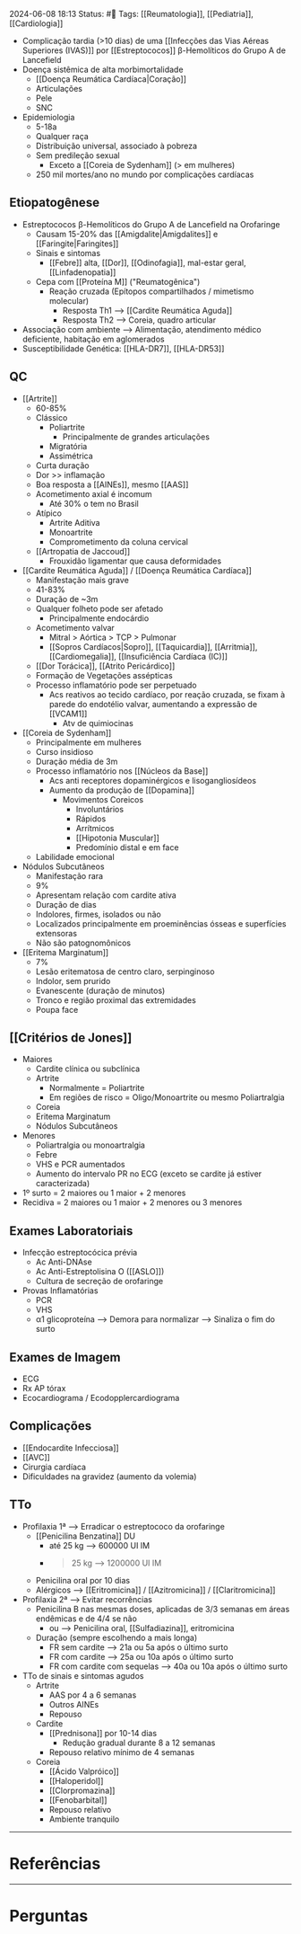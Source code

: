 2024-06-08 18:13
Status: #🌱 
Tags: [[Reumatologia]], [[Pediatria]], [[Cardiologia]]
<br/>
- Complicação tardia (>10 dias) de uma [[Infecções das Vias Aéreas Superiores (IVAS)]] por [[Estreptococos]] β-Hemolíticos do Grupo A de Lancefield
- Doença sistêmica de alta morbimortalidade
	- [[Doença Reumática Cardíaca|Coração]]
	- Articulações
	- Pele
	- SNC
- Epidemiologia
	- 5-18a
	- Qualquer raça
	- Distribuição universal, associado à pobreza
	- Sem predileção sexual
		- Exceto a [[Coreia de Sydenham]] (> em mulheres)
	- 250 mil mortes/ano no mundo por complicações cardíacas
## Etiopatogênese
- Estreptococos β-Hemolíticos do Grupo A de Lancefield na Orofaringe
	- Causam 15-20% das [[Amigdalite|Amigdalites]] e [[Faringite|Faringites]]
	- Sinais e sintomas
		- [[Febre]] alta, [[Dor]], [[Odinofagia]], mal-estar geral, [[Linfadenopatia]]
	- Cepa com [[Proteína M]] ("Reumatogênica")
		- Reação cruzada (Epítopos compartilhados / mimetismo molecular)
			- Resposta Th1 --> [[Cardite Reumática Aguda]]
			- Resposta Th2 --> Coreia, quadro articular
- Associação com ambiente --> Alimentação, atendimento médico deficiente, habitação em aglomerados
- Susceptibilidade Genética: [[HLA-DR7]], [[HLA-DR53]]
## QC
- [[Artrite]]
	- 60-85%
	- Clássico
		- Poliartrite
			- Principalmente de grandes articulações
		- Migratória
		- Assimétrica
	- Curta duração
	- Dor >> inflamação
	- Boa resposta a [[AINEs]], mesmo [[AAS]]
	- Acometimento axial é incomum
		- Até 30% o tem no Brasil
	- Atípico
		- Artrite Aditiva
		- Monoartrite
		- Comprometimento da coluna cervical
	- [[Artropatia de Jaccoud]]
		- Frouxidão ligamentar que causa deformidades
- [[Cardite Reumática Aguda]] / [[Doença Reumática Cardíaca]]
	- Manifestação mais grave
	- 41-83%
	- Duração de ~3m
	- Qualquer folheto pode ser afetado
		- Principalmente endocárdio
	- Acometimento valvar
		- Mitral > Aórtica > TCP > Pulmonar
		- [[Sopros Cardíacos|Sopro]], [[Taquicardia]], [[Arritmia]], [[Cardiomegalia]], [[Insuficiência Cardíaca (IC)]]
	- [[Dor Torácica]], [[Atrito Pericárdico]]
	- Formação de Vegetações assépticas
	- Processo inflamatório pode ser perpetuado
		- Acs reativos ao tecido cardíaco, por reação cruzada, se fixam à parede do endotélio valvar, aumentando a expressão de [[VCAM1]]
			- Atv de quimiocinas
- [[Coreia de Sydenham]]
	- Principalmente em mulheres
	- Curso insidioso
	- Duração média de 3m
	- Processo inflamatório nos [[Núcleos da Base]]
		- Acs anti receptores dopaminérgicos e lisogangliosídeos
		- Aumento da produção de [[Dopamina]] 
			- Movimentos Coreicos
				- Involuntários
				- Rápidos
				- Arrítmicos
				- [[Hipotonia Muscular]]
				- Predomínio distal e em face
	- Labilidade emocional
- Nódulos Subcutâneos
	- Manifestação rara
	- 9%
	- Apresentam relação com cardite ativa
	- Duração de dias
	- Indolores, firmes, isolados ou não
	- Localizados principalmente em proeminências ósseas e superfícies extensoras
	- Não são patognomônicos
- [[Eritema Marginatum]]
	- 7%
	- Lesão eritematosa de centro claro, serpinginoso
	- Indolor, sem prurido
	- Evanescente (duração de minutos)
	- Tronco e região proximal das extremidades
	- Poupa face
## [[Critérios de Jones]]
- Maiores
	- Cardite clínica ou subclínica
	- Artrite
		- Normalmente = Poliartrite
		- Em regiões de risco = Oligo/Monoartrite ou mesmo Poliartralgia
	- Coreia
	- Eritema Marginatum
	- Nódulos Subcutâneos
- Menores
	- Poliartralgia ou monoartralgia
	- Febre
	- VHS e PCR aumentados
	- Aumento do intervalo PR no ECG (exceto se cardite já estiver caracterizada)
- 1º surto = 2 maiores ou 1 maior + 2 menores
- Recidiva = 2 maiores ou 1 maior + 2 menores ou 3 menores
## Exames Laboratoriais
- Infecção estreptocócica prévia
	- Ac Anti-DNAse
	- Ac Anti-Estreptolisina O ([[ASLO]])
	- Cultura de secreção de orofaringe
- Provas Inflamatórias
	- PCR
	- VHS
	- α1 glicoproteína --> Demora para normalizar --> Sinaliza o fim do surto
## Exames de Imagem
- ECG
- Rx AP tórax
- Ecocardiograma / Ecodopplercardiograma
## Complicações
- [[Endocardite Infecciosa]]
- [[AVC]]
- Cirurgia cardíaca
- Dificuldades na gravidez (aumento da volemia)
## TTo
- Profilaxia 1ª --> Erradicar o estreptococo da orofaringe
	- [[Penicilina Benzatina]] DU
		- até 25 kg --> 600000 UI IM
		- >25 kg --> 1200000 UI IM
	- Penicilina oral por 10 dias
	- Alérgicos --> [[Eritromicina]] / [[Azitromicina]] / [[Claritromicina]]
- Profilaxia 2ª --> Evitar recorrências
	- Penicilina B nas mesmas doses, aplicadas de 3/3 semanas em áreas endêmicas e de 4/4 se não
		- ou --> Penicilina oral, [[Sulfadiazina]], eritromicina
	- Duração (sempre escolhendo a mais longa)
		- FR sem cardite --> 21a ou 5a após o último surto
		- FR com cardite --> 25a ou 10a após o último surto
		- FR com cardite com sequelas --> 40a ou 10a após o último surto
- TTo de sinais e sintomas agudos
	- Artrite
		- AAS por 4 a 6 semanas
		- Outros AINEs
		- Repouso
	- Cardite
		- [[Prednisona]] por 10-14 dias
			- Redução gradual durante 8 a 12 semanas
		- Repouso relativo mínimo de 4 semanas
	- Coreia
		- [[Ácido Valpróico]]
		- [[Haloperidol]] 
		- [[Clorpromazina]]
		- [[Fenobarbital]]
		- Repouso relativo
		- Ambiente tranquilo
____
# Referências
---
# Perguntas


